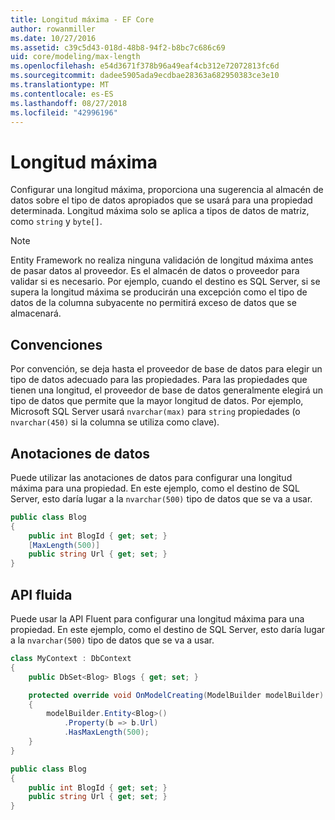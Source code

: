 ```yaml
---
title: Longitud máxima - EF Core
author: rowanmiller
ms.date: 10/27/2016
ms.assetid: c39c5d43-018d-48b8-94f2-b8bc7c686c69
uid: core/modeling/max-length
ms.openlocfilehash: e54d3671f378b96a49eaf4cb312e72072813fc6d
ms.sourcegitcommit: dadee5905ada9ecdbae28363a682950383ce3e10
ms.translationtype: MT
ms.contentlocale: es-ES
ms.lasthandoff: 08/27/2018
ms.locfileid: "42996196"
---
```

# <a name="maximum-length"></a>Longitud máxima

Configurar una longitud máxima, proporciona una sugerencia al almacén de datos sobre el tipo de datos apropiados que se usará para una propiedad determinada. Longitud máxima solo se aplica a tipos de datos de matriz, como `string` y `byte[]`.

> [!NOTE]  
> Entity Framework no realiza ninguna validación de longitud máxima antes de pasar datos al proveedor. Es el almacén de datos o proveedor para validar si es necesario. Por ejemplo, cuando el destino es SQL Server, si se supera la longitud máxima se producirán una excepción como el tipo de datos de la columna subyacente no permitirá exceso de datos que se almacenará.

## <a name="conventions"></a>Convenciones

Por convención, se deja hasta el proveedor de base de datos para elegir un tipo de datos adecuado para las propiedades. Para las propiedades que tienen una longitud, el proveedor de base de datos generalmente elegirá un tipo de datos que permite que la mayor longitud de datos. Por ejemplo, Microsoft SQL Server usará `nvarchar(max)` para `string` propiedades (o `nvarchar(450)` si la columna se utiliza como clave).

## <a name="data-annotations"></a>Anotaciones de datos

Puede utilizar las anotaciones de datos para configurar una longitud máxima para una propiedad. En este ejemplo, como el destino de SQL Server, esto daría lugar a la `nvarchar(500)` tipo de datos que se va a usar.

<!-- [!code-csharp[Main](samples/core/Modeling/DataAnnotations/Samples/MaxLength.cs?highlight=4)] -->
``` csharp
public class Blog
{
    public int BlogId { get; set; }
    [MaxLength(500)]
    public string Url { get; set; }
}
```

## <a name="fluent-api"></a>API fluida

Puede usar la API Fluent para configurar una longitud máxima para una propiedad. En este ejemplo, como el destino de SQL Server, esto daría lugar a la `nvarchar(500)` tipo de datos que se va a usar.

<!-- [!code-csharp[Main](samples/core/Modeling/FluentAPI/Samples/MaxLength.cs?highlight=7,8,9)] -->
``` csharp
class MyContext : DbContext
{
    public DbSet<Blog> Blogs { get; set; }

    protected override void OnModelCreating(ModelBuilder modelBuilder)
    {
        modelBuilder.Entity<Blog>()
            .Property(b => b.Url)
            .HasMaxLength(500);
    }
}

public class Blog
{
    public int BlogId { get; set; }
    public string Url { get; set; }
}
```
